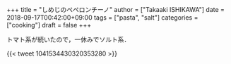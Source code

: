 +++
title = "しめじのペペロンチーノ"
author = ["Takaaki ISHIKAWA"]
date = 2018-09-17T00:42:00+09:00
tags = ["pasta", "salt"]
categories = ["cooking"]
draft = false
+++

トマト系が続いたので，一休みでソルト系．

{{< tweet 1041534430320353280 >}}
